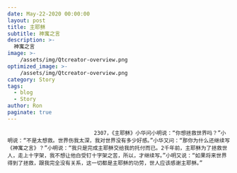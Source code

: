 ```yaml
---
date: May-22-2020 00:00:00
layout: post
title: 主耶稣
subtitle: 神寓之言
description: >-
  神寓之言
image: >-
    /assets/img/Qtcreator-overview.png
optimized_image: >-
    /assets/img/Qtcreator-overview.png
category: Story
tags:
  - blog
  - Story
author: Ron
paginate: true
---
```


							　　2307，《主耶稣》小华问小明说：“你想拯救世界吗？”小明说：“不是太想救。世界伤我太深，我对世界没有多少好感。”小华又问：“那你为什么还继续写《神寓之言》？”小明说：“我只是完成主耶稣交给我的托付而已。2千年前，主耶稣为了拯救世人，走上十字架，我不想让他白受钉十字架之苦，所以，才继续写。”小明又说：“如果将来世界得到了拯救，跟我完全没有关系，这一切都是主耶稣的功劳，世人应该感谢主耶稣。”
							
							
						